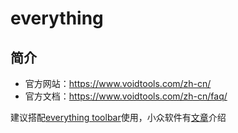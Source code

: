 # everything

## 简介

- 官方网站：<https://www.voidtools.com/zh-cn/>
- 官方文档：<https://www.voidtools.com/zh-cn/faq/>

建议搭配[everything toolbar](https://github.com/stnkl/EverythingToolbar)使用，小众软件有[文章](https://www.appinn.com/everything-toolbar/)介绍